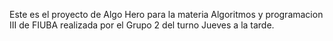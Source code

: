 Este es el proyecto de Algo Hero para la materia Algoritmos y programacion III de FIUBA realizada por el Grupo 2 del turno Jueves a la tarde.